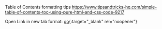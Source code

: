 Table of Contents formatting tips
https://www.tipsandtricks-hq.com/simple-table-of-contents-toc-using-pure-html-and-css-code-9217

Open Link in new tab format:
[go](http://stackoverflow.com){:target="_blank" rel="noopener"}

